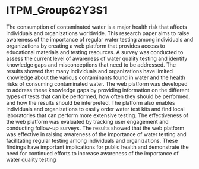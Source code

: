 # ITPM_Group62Y3S1

The consumption of contaminated water is a 
major health risk that affects individuals and organizations 
worldwide. This research paper aims to raise awareness of the 
importance of regular water testing among individuals and 
organizations by creating a web platform that provides access 
to educational materials and testing resources. A survey was 
conducted to assess the current level of awareness of water 
quality testing and identify knowledge gaps and 
misconceptions that need to be addressed. The results showed 
that many individuals and organizations have limited 
knowledge about the various contaminants found in water 
and the health risks of consuming contaminated water. The 
web platform was developed to address these knowledge gaps 
by providing information on the different types of tests that 
can be performed, how often they should be performed, and 
how the results should be interpreted. The platform also 
enables individuals and organizations to easily order water 
test kits and find local laboratories that can perform more 
extensive testing. The effectiveness of the web platform was 
evaluated by tracking user engagement and conducting 
follow-up surveys. The results showed that the web platform 
was effective in raising awareness of the importance of water 
testing and facilitating regular testing among individuals and 
organizations. These findings have important implications for 
public health and demonstrate the need for continued efforts 
to increase awareness of the importance of water quality 
testing
